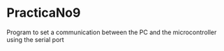 # PracticaNo9
Program to set a communication between the PC and the microcontroller using the serial port
